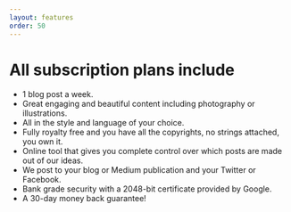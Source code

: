 ```yaml
---
layout: features
order: 50
---
```


# All subscription plans include

- 1 blog post a week. 
- Great engaging and beautiful content including photography or illustrations.
- All in the style and language of your choice.
- Fully royalty free and you have all the copyrights, no strings attached, you own it.
- Online tool that gives you complete control over which posts are made out of our ideas.
- We post to your blog or Medium publication and your Twitter or Facebook.
- Bank grade security with a 2048-bit certificate provided by Google.
- A 30-day money back guarantee!
